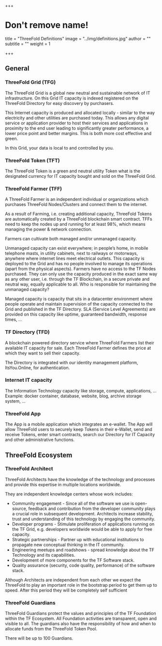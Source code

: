+++
# Don't remove name!
title = "ThreeFold Definitions"
image = "../img/definitions.jpg"
author = ""
subtitle = ""
weight = 1

+++


## General

### ThreeFold Grid (TFG)

The ThreeFold Grid is a global new neutral and sustainable network of IT infrastructure. On this Grid IT capacity is indexed registered on the ThreeFold Directory for easy discovery by purchasers.

This Internet capacity is produced and allocated locally - similar to the way electricity and other utilities are purchased today. This allows any digital service or application provider to host their services and applications in proximity to the end user leading to significantly greater performance, a lower price point and better margins. This is both more cost effective and green.

In this Grid, your data is local to and controlled by you.

### ThreeFold Token (TFT)

The ThreeFold Token is a green and neutral utility Token what is the designated currency for IT capacity bought and sold on the ThreeFold Grid.


### ThreeFold Farmer (TFF)

A ThreeFold Farmer is an independent individual or organizations which purchases ThreeFold Nodes/Clusters and connect them to the internet.

As a result of Farming, i.e. creating additional capacity, ThreeFold Tokens are automatically created by a ThreeFold blockchain smart contract. TFFs need to keep the nodes up and running for at least 98%, which means managing the power & network connection.

Farmers can cultivate both managed and/or unmanaged capacity.

Unmanaged capacity can exist everywhere; in people’s home, in mobile telephone masts, in utility cabinets, next to railways or motorways, anywhere where internet lines meet electrical outlets. This capacity is deployed to the Grid and has no people involved to manage its operations (apart from the physical aspects).  Farmers have no access to the TF Nodes purchased. They can only use the capacity produced in the exact same way as any other user, i.e. through the TF Blockchain, in a secure private and neutral way, equally applicable to all. Who is responsible for maintaining the unmanaged capacity?

Managed capacity is capacity that sits in a datacenter environment where people operate and maintain supervision of the capacity connected to the Grid and published in the TF Directory. SLA (Service Level Agreements) are provided on this capacity like uptime, guaranteed bandwidth, response times, ...


### TF Directory (TFD)

A blockchain powered directory service where ThreeFold Farmers list their available IT capacity for sale.
Each ThreeFold Farmer defines the price at which they want to sell their capacity.

The Directory is integrated with our identity management platform, ItsYou.Online, for authentication.


### Internet IT capacity

The Information Technology capacity like storage, compute, applications, ...
Example: docker container, database, website, blog, archive storage system, ...

### ThreeFold App

The App is a mobile application which integrates an e-wallet.  The App will allow ThreeFold users to securely keep Tokens in their e-Wallet, send and receive Tokens, enter smart contracts, search our Directory for IT Capacity and other administrative functions.


## ThreeFold Ecosystem


### ThreeFold Architect

ThreeFold Architects have the knowledge of the technology and processes and provide this expertise in multiple locations worldwide. 

They are independent knowledge centers whose work includes: 

- Community engagement - Since all of the software we use is open-source, feedback and contribution from the developer community plays a crucial role in subsequent development. Architects increase stability, trust and understanding of this technology by engaging the community. 
- Developer programs - Stimulate proliferation of applications running on the TF Grid, e.g. developers worldwide would be able to apply for free capacity.
- Strategic partnerships - Partner up with educational institutions to propagate new conceptual thinking in the IT community.
- Engineering meetups and roadshows - spread knowledge about the TF Technology and its capabilities. 
- Development of more components for the TF Software stack.
- Quality assurance (security, code quality, performance) of the software stack.

Although Architects are independent from each other we expect the ThreeFold to play an important role in the bootstrap period to get them up to speed.  After this period they will be completely self sufficient


### ThreeFold Guardians

ThreeFold Guardians protect the values and principles of the TF Foundation within the TF Ecosystem. All Foundation activities are transparent, open and visible to all.  The guardians also have the responsibility of how and when to allocate funds from the ThreeFold Token Pool. 

There will be up to 100 Guardians.